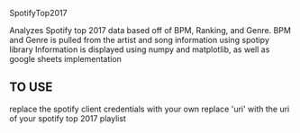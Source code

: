 SpotifyTop2017

Analyzes Spotify top 2017 data based off of BPM, Ranking, and Genre.
BPM and Genre is pulled from the artist and song information using spotipy library
Information is displayed using numpy and matplotlib, as well as google sheets implementation

TO USE
-------

replace the spotify client credentials with your own
replace 'uri' with the uri of your spotify top 2017 playlist

